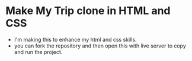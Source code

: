 # Make My Trip clone in HTML and CSS
- I'm making this to enhance my html and css skills.
- you can fork the repository and then open this with live server to copy and run the project.
